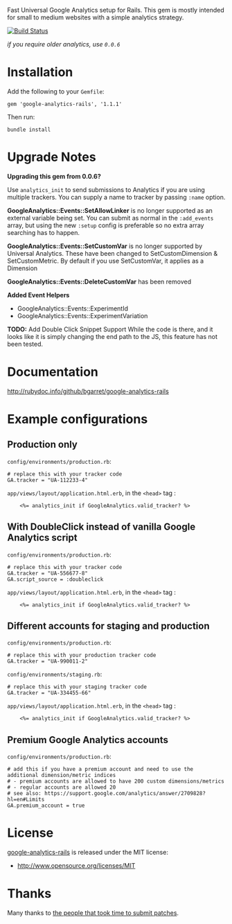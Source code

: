 Fast Universal Google Analytics setup for Rails. This gem is mostly intended for small to medium websites with a simple analytics strategy.

[![Build Status](https://travis-ci.org/bgarret/google-analytics-rails.png?branch=master)](https://travis-ci.org/bgarret/google-analytics-rails)

_if you require older analytics, use `0.0.6`_

Installation
============

Add the following to your `Gemfile`:

    gem 'google-analytics-rails', '1.1.1'

Then run:

    bundle install

Upgrade Notes
============

__Upgrading this gem from 0.0.6?__

Use `analytics_init` to send submissions to Analytics if you are using multiple trackers. You can supply a name to tracker by passing `:name` option.

**GoogleAnalytics::Events::SetAllowLinker** is no longer supported as an external variable being set. You can submit as normal in the `:add_events` array, but using the new `:setup` config is preferable so no extra array searching has to happen.

**GoogleAnalytics::Events::SetCustomVar** is no longer supported by Universal Analytics. These have been changed to SetCustomDimension & SetCustomMetric. By default if you use SetCustomVar, it applies as a Dimension

**GoogleAnalytics::Events::DeleteCustomVar** has been removed

**Added Event Helpers**

  - GoogleAnalytics::Events::ExperimentId
  - GoogleAnalytics::Events::ExperimentVariation

**TODO:** Add Double Click Snippet Support
While the code is there, and it looks like it is simply changing the end path to the JS, this feature has not been tested.



Documentation
=============

http://rubydoc.info/github/bgarret/google-analytics-rails

Example configurations
======================

Production only
---------------

`config/environments/production.rb`:

    # replace this with your tracker code
    GA.tracker = "UA-112233-4"

`app/views/layout/application.html.erb`, in the `<head>` tag :

		<%= analytics_init if GoogleAnalytics.valid_tracker? %>

With DoubleClick instead of vanilla Google Analytics script
-----------------------------------------------------------

`config/environments/production.rb`:

    # replace this with your tracker code
    GA.tracker = "UA-556677-8"
    GA.script_source = :doubleclick

`app/views/layout/application.html.erb`, in the `<head>` tag :

		<%= analytics_init if GoogleAnalytics.valid_tracker? %>

Different accounts for staging and production
-------------------------------------------------

`config/environments/production.rb`:

    # replace this with your production tracker code
    GA.tracker = "UA-990011-2"

`config/environments/staging.rb`:

    # replace this with your staging tracker code
    GA.tracker = "UA-334455-66"

`app/views/layout/application.html.erb`, in the `<head>` tag :

		<%= analytics_init if GoogleAnalytics.valid_tracker? %>

Premium Google Analytics accounts
---------------------------------

`config/environments/production.rb`:

    # add this if you have a premium account and need to use the additional dimension/metric indices
    # - premium accounts are allowed to have 200 custom dimensions/metrics
    # - regular accounts are allowed 20
    # see also: https://support.google.com/analytics/answer/2709828?hl=en#Limits
    GA.premium_account = true

License
=======

[google-analytics-rails](https://github.com/bgarret/google-analytics-rails) is released under the MIT license:

* http://www.opensource.org/licenses/MIT

Thanks
======

Many thanks to [the people that took time to submit patches](https://github.com/bgarret/google-analytics-rails/contributors).

